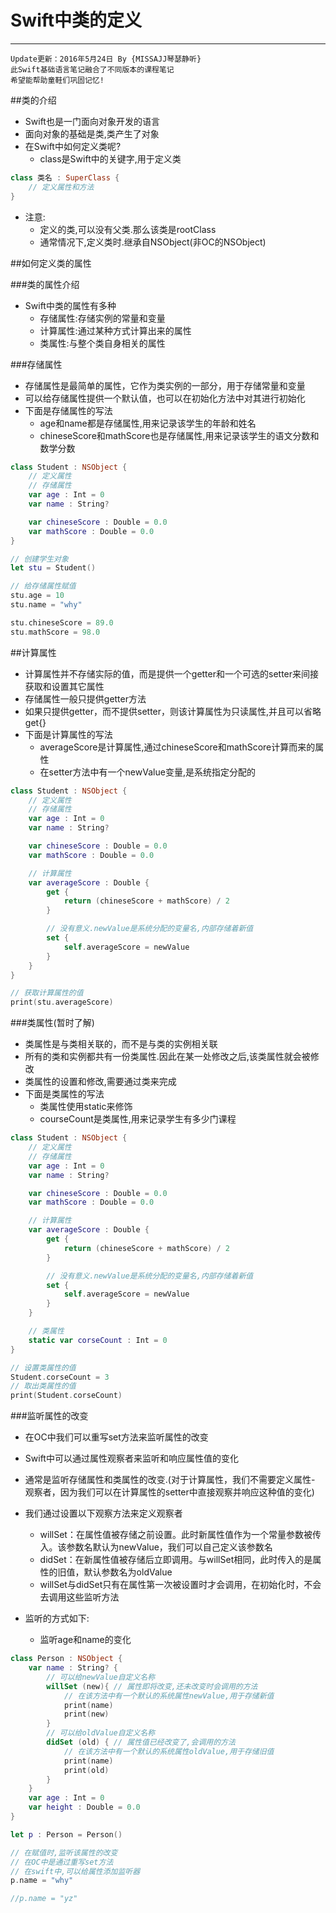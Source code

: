 # Swift中类的定义
---
```objc
Update更新：2016年5月24日 By {MISSAJJ琴瑟静听}
此Swift基础语言笔记融合了不同版本的课程笔记
希望能帮助童鞋们巩固记忆!
```
##类的介绍

- Swift也是一门面向对象开发的语言
- 面向对象的基础是类,类产生了对象
- 在Swift中如何定义类呢?
  - class是Swift中的关键字,用于定义类
```swift
class 类名 : SuperClass {
    // 定义属性和方法
}
```
- 注意:
  - 定义的类,可以没有父类.那么该类是rootClass
  - 通常情况下,定义类时.继承自NSObject(非OC的NSObject)


##如何定义类的属性

###类的属性介绍

- Swift中类的属性有多种
  - 存储属性:存储实例的常量和变量
  - 计算属性:通过某种方式计算出来的属性
  - 类属性:与整个类自身相关的属性


###存储属性

- 存储属性是最简单的属性，它作为类实例的一部分，用于存储常量和变量
- 可以给存储属性提供一个默认值，也可以在初始化方法中对其进行初始化
- 下面是存储属性的写法
  - age和name都是存储属性,用来记录该学生的年龄和姓名
  - chineseScore和mathScore也是存储属性,用来记录该学生的语文分数和数学分数

```swift
class Student : NSObject {
    // 定义属性
    // 存储属性
    var age : Int = 0
    var name : String?

    var chineseScore : Double = 0.0
    var mathScore : Double = 0.0
}

// 创建学生对象
let stu = Student()

// 给存储属性赋值
stu.age = 10
stu.name = "why"

stu.chineseScore = 89.0
stu.mathScore = 98.0
```
##计算属性

- 计算属性并不存储实际的值，而是提供一个getter和一个可选的setter来间接获取和设置其它属性
- 存储属性一般只提供getter方法
- 如果只提供getter，而不提供setter，则该计算属性为只读属性,并且可以省略get{}
- 下面是计算属性的写法
  - averageScore是计算属性,通过chineseScore和mathScore计算而来的属性
  - 在setter方法中有一个newValue变量,是系统指定分配的

```swift
class Student : NSObject {
    // 定义属性
    // 存储属性
    var age : Int = 0
    var name : String?

    var chineseScore : Double = 0.0
    var mathScore : Double = 0.0

    // 计算属性
    var averageScore : Double {
        get {
            return (chineseScore + mathScore) / 2
        }

        // 没有意义.newValue是系统分配的变量名,内部存储着新值
        set {
            self.averageScore = newValue
        }
    }
}

// 获取计算属性的值
print(stu.averageScore)
```

###类属性(暂时了解)

- 类属性是与类相关联的，而不是与类的实例相关联
- 所有的类和实例都共有一份类属性.因此在某一处修改之后,该类属性就会被修改
- 类属性的设置和修改,需要通过类来完成
- 下面是类属性的写法
  - 类属性使用static来修饰
  - courseCount是类属性,用来记录学生有多少门课程


```swift
class Student : NSObject {
    // 定义属性
    // 存储属性
    var age : Int = 0
    var name : String?

    var chineseScore : Double = 0.0
    var mathScore : Double = 0.0

    // 计算属性
    var averageScore : Double {
        get {
            return (chineseScore + mathScore) / 2
        }

        // 没有意义.newValue是系统分配的变量名,内部存储着新值
        set {
            self.averageScore = newValue
        }
    }

    // 类属性
    static var corseCount : Int = 0
}

// 设置类属性的值
Student.corseCount = 3
// 取出类属性的值
print(Student.corseCount)
```
###监听属性的改变
 
- 在OC中我们可以重写set方法来监听属性的改变
- Swift中可以通过属性观察者来监听和响应属性值的变化
- 通常是监听存储属性和类属性的改变.(对于计算属性，我们不需要定义属性- 观察者，因为我们可以在计算属性的setter中直接观察并响应这种值的变化)
- 我们通过设置以下观察方法来定义观察者
  - willSet：在属性值被存储之前设置。此时新属性值作为一个常量参数被传入。该参数名默认为newValue，我们可以自己定义该参数名
  - didSet：在新属性值被存储后立即调用。与willSet相同，此时传入的是属性的旧值，默认参数名为oldValue
  - willSet与didSet只有在属性第一次被设置时才会调用，在初始化时，不会去调用这些监听方法


- 监听的方式如下:
  - 监听age和name的变化

```swift
class Person : NSObject {
    var name : String? {
        // 可以给newValue自定义名称
        willSet (new){ // 属性即将改变,还未改变时会调用的方法
            // 在该方法中有一个默认的系统属性newValue,用于存储新值
            print(name)
            print(new)
        }
        // 可以给oldValue自定义名称
        didSet (old) { // 属性值已经改变了,会调用的方法
            // 在该方法中有一个默认的系统属性oldValue,用于存储旧值
            print(name)
            print(old)
        }
    }
    var age : Int = 0
    var height : Double = 0.0
}

let p : Person = Person()

// 在赋值时,监听该属性的改变
// 在OC中是通过重写set方法
// 在swift中,可以给属性添加监听器
p.name = "why"

//p.name = "yz"
```